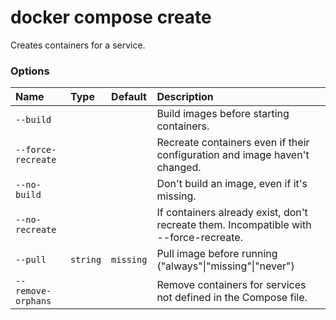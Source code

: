 # docker compose create

<!---MARKER_GEN_START-->
Creates containers for a service.

### Options

| Name               | Type     | Default   | Description                                                                           |
|:-------------------|:---------|:----------|:--------------------------------------------------------------------------------------|
| `--build`          |          |           | Build images before starting containers.                                              |
| `--force-recreate` |          |           | Recreate containers even if their configuration and image haven't changed.            |
| `--no-build`       |          |           | Don't build an image, even if it's missing.                                           |
| `--no-recreate`    |          |           | If containers already exist, don't recreate them. Incompatible with --force-recreate. |
| `--pull`           | `string` | `missing` | Pull image before running ("always"\|"missing"\|"never")                              |
| `--remove-orphans` |          |           | Remove containers for services not defined in the Compose file.                       |


<!---MARKER_GEN_END-->

